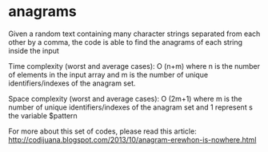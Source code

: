 anagrams
========

Given a random text containing many character strings separated from each other by a comma, the code is able to find the anagrams of each string inside the input

Time complexity (worst and average cases): O (n+m) where n is the number of elements in the input array and m is the number of unique identifiers/indexes  of the anagram set.

Space complexity (worst and average cases): O (2m+1) where m is the number of unique identifiers/indexes  of the anagram set and 1 represent s the variable $pattern

For more about this set of codes, please read this article: 
http://codijuana.blogspot.com/2013/10/anagram-erewhon-is-nowhere.html
